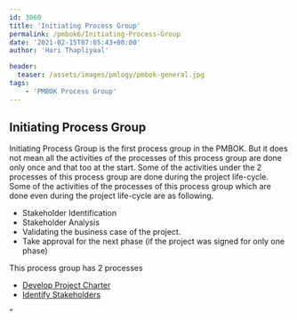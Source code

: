 ```yaml
---
id: 3060   
title: 'Initiating Process Group'
permalink: /pmbok6/Initiating-Process-Group
date: '2021-02-15T07:05:43+00:00'
author: 'Hari Thapliyaal'

header:
  teaser: /assets/images/pmlogy/pmbok-general.jpg
tags:
    - 'PMBOK Process Group'
---
```


## Initiating Process Group

Initiating Process Group is the first process group in the PMBOK. But it does not mean all the activities of the processes of this process group are done only once and that too at the start. Some of the activities under the 2 processes of this process group are done during the project life-cycle. Some of the activities of the processes of this process group which are done even during the project life-cycle are as following.

- Stakeholder Identification
- Stakeholder Analysis
- Validating the business case of the project.
- Take approval for the next phase (if the project was signed for only one phase)

This process group has 2 processes

- [Develop Project Charter](/pmbok6/Develop-Project-Charter)
- [Identify Stakeholders](/pmbok6/Identify-Stakeholders)

“